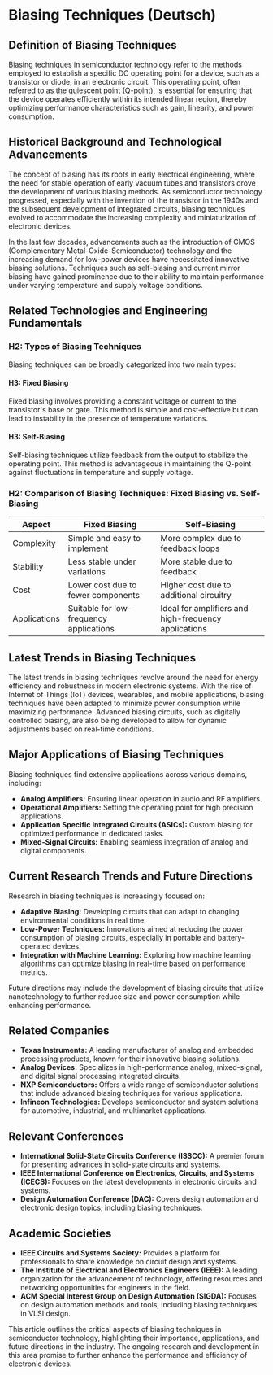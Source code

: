 # Biasing Techniques (Deutsch)

## Definition of Biasing Techniques

Biasing techniques in semiconductor technology refer to the methods employed to establish a specific DC operating point for a device, such as a transistor or diode, in an electronic circuit. This operating point, often referred to as the quiescent point (Q-point), is essential for ensuring that the device operates efficiently within its intended linear region, thereby optimizing performance characteristics such as gain, linearity, and power consumption.

## Historical Background and Technological Advancements

The concept of biasing has its roots in early electrical engineering, where the need for stable operation of early vacuum tubes and transistors drove the development of various biasing methods. As semiconductor technology progressed, especially with the invention of the transistor in the 1940s and the subsequent development of integrated circuits, biasing techniques evolved to accommodate the increasing complexity and miniaturization of electronic devices.

In the last few decades, advancements such as the introduction of CMOS (Complementary Metal-Oxide-Semiconductor) technology and the increasing demand for low-power devices have necessitated innovative biasing solutions. Techniques such as self-biasing and current mirror biasing have gained prominence due to their ability to maintain performance under varying temperature and supply voltage conditions.

## Related Technologies and Engineering Fundamentals

### H2: Types of Biasing Techniques

Biasing techniques can be broadly categorized into two main types:

#### H3: Fixed Biasing

Fixed biasing involves providing a constant voltage or current to the transistor's base or gate. This method is simple and cost-effective but can lead to instability in the presence of temperature variations.

#### H3: Self-Biasing

Self-biasing techniques utilize feedback from the output to stabilize the operating point. This method is advantageous in maintaining the Q-point against fluctuations in temperature and supply voltage.

### H2: Comparison of Biasing Techniques: Fixed Biasing vs. Self-Biasing

| Aspect               | Fixed Biasing                     | Self-Biasing                      |
|----------------------|-----------------------------------|------------------------------------|
| Complexity           | Simple and easy to implement      | More complex due to feedback loops |
| Stability            | Less stable under variations      | More stable due to feedback        |
| Cost                 | Lower cost due to fewer components| Higher cost due to additional circuitry |
| Applications         | Suitable for low-frequency applications | Ideal for amplifiers and high-frequency applications |

## Latest Trends in Biasing Techniques

The latest trends in biasing techniques revolve around the need for energy efficiency and robustness in modern electronic systems. With the rise of Internet of Things (IoT) devices, wearables, and mobile applications, biasing techniques have been adapted to minimize power consumption while maximizing performance. Advanced biasing circuits, such as digitally controlled biasing, are also being developed to allow for dynamic adjustments based on real-time conditions.

## Major Applications of Biasing Techniques

Biasing techniques find extensive applications across various domains, including:

- **Analog Amplifiers:** Ensuring linear operation in audio and RF amplifiers.
- **Operational Amplifiers:** Setting the operating point for high precision applications.
- **Application Specific Integrated Circuits (ASICs):** Custom biasing for optimized performance in dedicated tasks.
- **Mixed-Signal Circuits:** Enabling seamless integration of analog and digital components.

## Current Research Trends and Future Directions

Research in biasing techniques is increasingly focused on:

- **Adaptive Biasing:** Developing circuits that can adapt to changing environmental conditions in real time.
- **Low-Power Techniques:** Innovations aimed at reducing the power consumption of biasing circuits, especially in portable and battery-operated devices.
- **Integration with Machine Learning:** Exploring how machine learning algorithms can optimize biasing in real-time based on performance metrics.

Future directions may include the development of biasing circuits that utilize nanotechnology to further reduce size and power consumption while enhancing performance.

## Related Companies

- **Texas Instruments:** A leading manufacturer of analog and embedded processing products, known for their innovative biasing solutions.
- **Analog Devices:** Specializes in high-performance analog, mixed-signal, and digital signal processing integrated circuits.
- **NXP Semiconductors:** Offers a wide range of semiconductor solutions that include advanced biasing techniques for various applications.
- **Infineon Technologies:** Develops semiconductor and system solutions for automotive, industrial, and multimarket applications.

## Relevant Conferences

- **International Solid-State Circuits Conference (ISSCC):** A premier forum for presenting advances in solid-state circuits and systems.
- **IEEE International Conference on Electronics, Circuits, and Systems (ICECS):** Focuses on the latest developments in electronic circuits and systems.
- **Design Automation Conference (DAC):** Covers design automation and electronic design topics, including biasing techniques.

## Academic Societies

- **IEEE Circuits and Systems Society:** Provides a platform for professionals to share knowledge on circuit design and systems.
- **The Institute of Electrical and Electronics Engineers (IEEE):** A leading organization for the advancement of technology, offering resources and networking opportunities for engineers in the field.
- **ACM Special Interest Group on Design Automation (SIGDA):** Focuses on design automation methods and tools, including biasing techniques in VLSI design.

This article outlines the critical aspects of biasing techniques in semiconductor technology, highlighting their importance, applications, and future directions in the industry. The ongoing research and development in this area promise to further enhance the performance and efficiency of electronic devices.